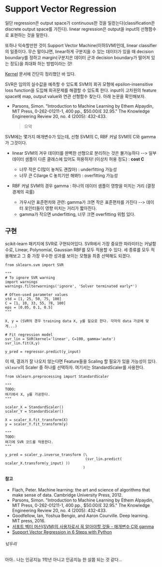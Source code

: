 # Support Vector Regression


일단 regression은 output space가 continuous한 것을 일컫는다(classification은 discrete output space를 가진다).
linear regression은 output을 input의 선형함수로 표현하는 것을 말한다.

또하나 익숙할만한 것이 Support Vector Machine(이하SVM)인데, linear classifier의 일종이다. 
무슨 말이냐면, linear하게 구분지을 수 있는 데이터가 있을 때 decision boundary를 정하고 margin(구분지은 데이터 군과 decision boundary가 떨어져 있는 정도)을 최대화 하는 방법이라는 것!


[Kernel](https://github.com/codingbowoo/codingbowoo-resource/blob/master/computer_science/machine_learning/kernel.md) 문서에 간단히 정리했던 바 있다.


SVR은 임의의 실수값을 예측할 수 있도록 SVM의 회귀 모형에 epsilon-insensitive loss function을 도입해 회귀문제를 해결할 수 있도록 한다.
input이 고차원의 feature space에 map, output value와 연관 선형함수 찾는다.
아래 논문을 확인해보자.

- Parsons, Simon. "Introduction to Machine Learning by Ethem Alpaydin, MIT Press, 0-262-01211-1, 400 pp., $50.00/£ 32.95." The Knowledge Engineering Review 20, no. 4 (2005): 432-433.


    > 으악
    


SVM에는 몇가지 매개변수가 있는데, 선형 SVM의 C, RBF 커널 SVM의 C와 gamma가 그것이다.
- linear SVM의 겨우 데이터를 완벽한 선형으로 분리하는 것은 불가능하다 --> 일부 데이터 샘플이 다른 클래스에 있어도 허용하자! (이상치 허용 정도) : **cost C**
    - 너무 작은 C(많이 놓쳐도 괜찮아) : underfitting 가능성
    - 너무 큰 C(large C 놓치기만 해봐!) : overfitting 가능성
    
- RBF 커널 SVM의 경우 gamma : 하나의 데이터 샘플이 영향을 미치는 거리 (결정 경계의 곡률)
    - 가우시안 표준편차와 관련: gamma가 크면 작은 표준편차를 가진다 --> 데이터 포인터들이 영향 미치는 거리가 짧아진다.
    - gamma가 작으면 underfitting, 너무 크면 overfitting 위험 있다.


## 구현
scikit-learn 패키지에 SVR로 구현되어있다.
SVR에서 가장 중요한 파라미터는 커널함수로, Linear, Polynomial, Gaussian RBF를 모두 적용할 수 있다.
세 종류를 모두 적용해보고 그 중 가장 우수한 성과를 보이는 모형을 최종 선택해도 되겠다.


```python3
from sklearn.svm import SVR

"""
# To ignore SVR warning
import warnings
warnings.filterwarnings('ignore', 'Solver terminated early*')

# Often-used parameter values
std = [1, 25, 50, 75, 100]
C = [1, 10, 33, 55, 78, 100]
eps = [0.05, 0.1, 0.5]
"""

X, y = (SVR의 경우 training data X, y를 힐요로 한다. 각자의 data 가공에 맞게...)

# Fit regression model
svr_lin = SVR(kernel='linear', C=100, gamma='auto')
svr_lin.fit(X,y)

y_pred = regressor.predict(y_input)
```

이 때, 결과가 잘 나오지 않는다면 Feature들을 Scaling 할 필요가 있을 가능성이 있다. ```sklearn```의 Scaler 중 하나를 선택하자. 여기서는 StandardScaler를 사용한다.
```python3
from sklearn.preprocessing import StandardScaler

"""
TODO: 
여기에서 X, y를 가공한다.
"""

scaler_X = StandardScaler()
scaler_Y = StandardScaler()

X = scaler_X.fit_transform(X)
y = scaler_Y.fit_transform(y)

"""
TODO: 
여기에 SVR 코드를 적용한다.
"""

y_pred = scaler_y.inverse_transform (\
                                     (svr_lin.predict( scaler_X.transform(y_input) ))
                                    )
```



#### 참고
- Flach, Peter. Machine learning: the art and science of algorithms that make sense of data. Cambridge University Press, 2012.
- Parsons, Simon. "Introduction to Machine Learning by Ethem Alpaydin, MIT Press, 0-262-01211-1, 400 pp., $50.00/£ 32.95." The Knowledge Engineering Review 20, no. 4 (2005): 432-433.
- Goodfellow, Ian, Yoshua Bengio, and Aaron Courville. Deep learning. MIT press, 2016.
- [서포트 벡터 머신(SVM)의 사용자로서 꼭 알아야할 것들 - 매개변수 C와 gamma](https://bskyvision.com/163)
- [Support Vector Regression in 6 Steps with Python](https://medium.com/pursuitnotes/support-vector-regression-in-6-steps-with-python-c4569acd062d)

###### 넋두리
아아.. 나는 인공지능 1학년 아니고 인공지능 한 살쯤 되는 것 같다...
